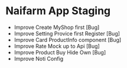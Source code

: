 # Naifarm App Staging

 -  Improve Create MyShop first [Bug]
-   Improve Setting Provice first  Register [Bug]
-   Improve Card ProductInfo component [Bug]
-   Improve Rate Mock up to Api [Bug]
-   Improve Product Buy  Hide  Own [Bug]
-   Improve Noti Config

